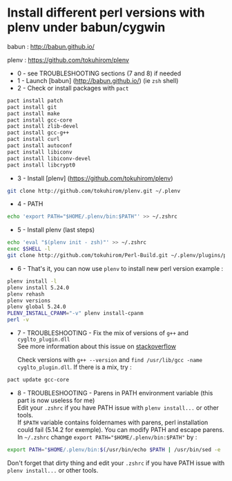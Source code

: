 # Install different perl versions with plenv under babun/cygwin

babun : http://babun.github.io/

plenv : https://github.com/tokuhirom/plenv

- 0 - see TROUBLESHOOTING sections (7 and 8) if needed
- 1 - Launch [babun] (http://babun.github.io/) (ie `zsh` shell)
- 2 - Check or install packages with `pact`
```sh
pact install patch
pact install git
pact install make
pact install gcc-core
pact install zlib-devel
pact install gcc-g++
pact install curl
pact install autoconf
pact install libiconv
pact install libiconv-devel
pact install libcrypt0
```
- 3 - Install [plenv] (https://github.com/tokuhirom/plenv)
```sh
git clone http://github.com/tokuhirom/plenv.git ~/.plenv
```
- 4 - PATH
```sh
echo 'export PATH="$HOME/.plenv/bin:$PATH"' >> ~/.zshrc
```
- 5 - Install plenv (last steps) 
```sh
echo 'eval "$(plenv init - zsh)"' >> ~/.zshrc                    
exec $SHELL -l
git clone http://github.com/tokuhirom/Perl-Build.git ~/.plenv/plugins/perl-build/
```
- 6 - That's it, you can now use `plenv` to install new perl version
   example :  
```sh
plenv install -l
plenv install 5.24.0
plenv rehash
plenv versions
plenv global 5.24.0
PLENV_INSTALL_CPANM="-v" plenv install-cpanm
perl -v
```
- 7 - TROUBLESHOOTING - Fix the mix of versions of `g++` and `cyglto_plugin.dll`  
   See more information about this issue on [stackoverflow](http://stackoverflow.com/questions/19672892/cygwin-64-g-fuse-linker-plugin-error)
    
   Check versions with `g++ --version` and  `find /usr/lib/gcc -name cyglto_plugin.dll`. If there is a mix, try :  
```sh
pact update gcc-core
```
- 8 - TROUBLESHOOTING - Parens in PATH environment variable (this part is now useless for me)  
   Edit your `.zshrc` if you have PATH issue with `plenv install...` or other tools.  
   If `$PATH` variable contains foldernames with parens, perl installation could fail (5.14.2 for exemple). You can modify PATH and escape parens.  
   In `~/.zshrc` change `export PATH="$HOME/.plenv/bin:$PATH"` by :  
```sh
export PATH="$HOME/.plenv/bin:$(/usr/bin/echo $PATH | /usr/bin/sed -e 's/\([()]\)/\\\1/g')"
```
   Don't forget that dirty thing and edit your `.zshrc` if you have PATH issue with `plenv install...` or other tools.

